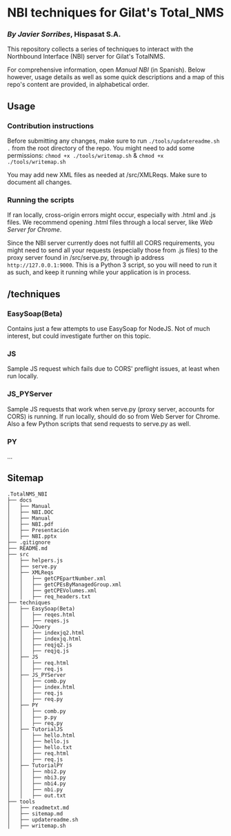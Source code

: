 NBI techniques for Gilat's Total_NMS
====================================
### *By Javier Sorribes*, Hispasat S.A.

This repository collects a series of techniques to interact with the Northbound Interface (NBI) server for Gilat's TotalNMS.

For comprehensive information, open *Manual NBI* (in Spanish). Below however, usage details as well as some quick descriptions and a map of this repo's content are provided, in alphabetical order.

Usage
-----
### Contribution instructions
Before submitting any changes, make sure to run `./tools/updatereadme.sh .` from the root directory of the repo. You might need to add some permissions: `chmod +x ./tools/writemap.sh` & `chmod +x ./tools/writemap.sh`

You may add new XML files as needed at /src/XMLReqs. Make sure to document all changes.

### Running the scripts
If ran locally, cross-origin errors might occur, especially with .html and .js files. We recommend opening .html files through a local server, like *Web Server for Chrome*.

Since the NBI server currently does not fulfill all CORS requirements, you might need to send all your requests (especially those from .js files) to the proxy server found in /src/serve.py, through ip address `http://127.0.0.1:9000`. This is a Python 3 script, so you will need to run it as such, and keep it running while your application is in process.

/techniques
--------------
### EasySoap(Beta)
Contains just a few attempts to use EasySoap for NodeJS. Not of much interest, but could investigate further on this topic.

### JS
Sample JS request which fails due to CORS' preflight issues, at least when run locally.

### JS_PYServer
Sample JS requests that work when serve.py (proxy server, accounts for CORS) is running. If run locally, should do so from Web Server for  Chrome.
Also a few Python scripts that send requests to serve.py as well.

### PY
...
 
Sitemap
-------

```
.TotalNMS_NBI
├── docs
│   ├── Manual
│   ├── NBI.DOC
│   ├── Manual
│   ├── NBI.pdf
│   ├── Presentación
│   ├── NBI.pptx
├── .gitignore
├── README.md
├── src
│   ├── helpers.js
│   ├── serve.py
│   ├── XMLReqs
│   │   ├── getCPEpartNumber.xml
│   │   ├── getCPEsByManagedGroup.xml
│   │   ├── getCPEVolumes.xml
│   │   ├── req_headers.txt
├── techniques
│   ├── EasySoap(Beta)
│   │   ├── reqes.html
│   │   ├── reqes.js
│   ├── JQuery
│   │   ├── indexjq2.html
│   │   ├── indexjq.html
│   │   ├── reqjq2.js
│   │   ├── reqjq.js
│   ├── JS
│   │   ├── req.html
│   │   ├── req.js
│   ├── JS_PYServer
│   │   ├── comb.py
│   │   ├── index.html
│   │   ├── req.js
│   │   ├── req.py
│   ├── PY
│   │   ├── comb.py
│   │   ├── p.py
│   │   ├── req.py
│   ├── TutorialJS
│   │   ├── hello.html
│   │   ├── hello.js
│   │   ├── hello.txt
│   │   ├── req.html
│   │   ├── req.js
│   ├── TutorialPY
│   │   ├── nbi2.py
│   │   ├── nbi3.py
│   │   ├── nbi4.py
│   │   ├── nbi.py
│   │   ├── out.txt
├── tools
│   ├── readmetxt.md
│   ├── sitemap.md
│   ├── updatereadme.sh
│   ├── writemap.sh
```
